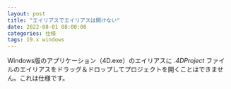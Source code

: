```yaml
---
layout: post
title: "エイリアスでエイリアスは開けない"
date: 2022-08-01 08:00:00
categories: 仕様
tags: 19.x windows
---
```


Windows版のアプリケーション（4D.exe）のエイリアスに *.4DProject* ファイルのエイリアスをドラッグ＆ドロップしてプロジェクトを開くことはできません。これは仕様です。
